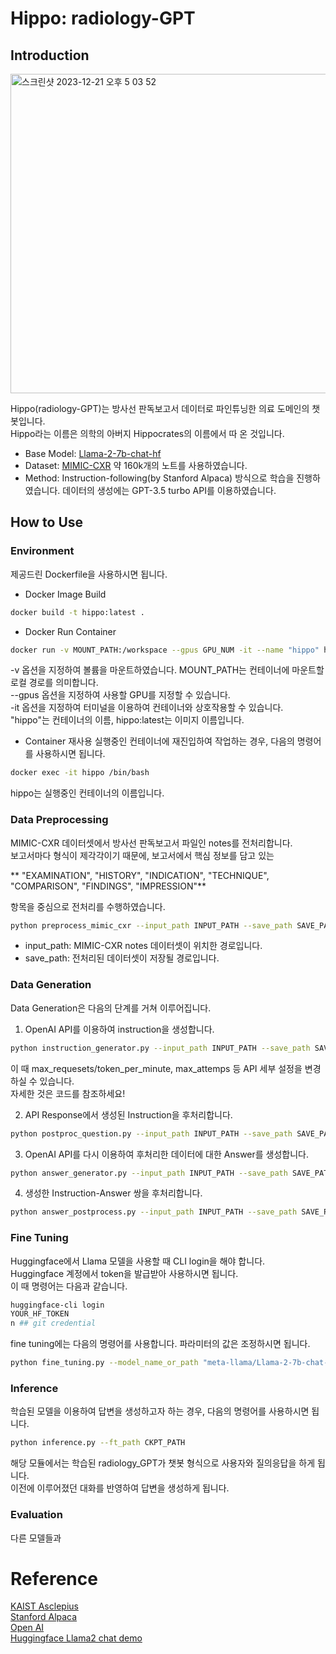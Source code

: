 # Hippo: radiology-GPT

## Introduction
<img width="511" alt="스크린샷 2023-12-21 오후 5 03 52" src="https://github.com/yjeong-k/radiology-GPT/assets/75728717/eb07ab82-45e7-4d45-9a52-e270fb203148">

Hippo(radiology-GPT)는 방사선 판독보고서 데이터로 파인튜닝한 의료 도메인의 챗봇입니다.  
Hippo라는 이름은 의학의 아버지 Hippocrates의 이름에서 따 온 것입니다.  


* Base Model: [Llama-2-7b-chat-hf](https://huggingface.co/meta-llama/Llama-2-7b-chat-hf)  
* Dataset: [MIMIC-CXR](https://physionet.org/content/mimic-cxr/2.0.0/) 약 160k개의 노트를 사용하였습니다.  
* Method: Instruction-following(by Stanford Alpaca) 방식으로 학습을 진행하였습니다. 데이터의 생성에는 GPT-3.5 turbo API를 이용하였습니다.


## How to Use
### Environment
제공드린 Dockerfile을 사용하시면 됩니다.  

* Docker Image Build
```bash
docker build -t hippo:latest .
```

* Docker Run Container
```bash
docker run -v MOUNT_PATH:/workspace --gpus GPU_NUM -it --name "hippo" hippo:latest
```
-v 옵션을 지정하여 볼륨을 마운트하였습니다. MOUNT_PATH는 컨테이너에 마운트할 로컬 경로를 의미합니다.  
--gpus 옵션을 지정하여 사용할 GPU를 지정할 수 있습니다.  
-it 옵션을 지정하여 터미널을 이용하여 컨테이너와 상호작용할 수 있습니다.  
"hippo"는 컨테이너의 이름, hippo:latest는 이미지 이름입니다.  

* Container 재사용
실행중인 컨테이너에 재진입하여 작업하는 경우, 다음의 명령어를 사용하시면 됩니다.
```bash
docker exec -it hippo /bin/bash
```
hippo는 실행중인 컨테이너의 이름입니다.

### Data Preprocessing

MIMIC-CXR 데이터셋에서 방사선 판독보고서 파일인 notes를 전처리합니다.  
보고서마다 형식이 제각각이기 때문에, 보고서에서 핵심 정보를 담고 있는  

** "EXAMINATION", "HISTORY", "INDICATION", "TECHNIQUE",  
"COMPARISON", "FINDINGS", "IMPRESSION"**  

항목을 중심으로 전처리를 수행하였습니다.

```bash
python preprocess_mimic_cxr --input_path INPUT_PATH --save_path SAVE_PATH
```
* input_path: MIMIC-CXR notes 데이터셋이 위치한 경로입니다.  
* save_path: 전처리된 데이터셋이 저장될 경로입니다.

### Data Generation

Data Generation은 다음의 단계를 거쳐 이루어집니다.  

1. OpenAI API를 이용하여 instruction을 생성합니다.  
```bash
python instruction_generator.py --input_path INPUT_PATH --save_path SAVE_PATH --api_key API_KEY
```  
이 때 max_requesets/token_per_minute, max_attemps 등 API 세부 설정을 변경하실 수 있습니다.  
자세한 것은 코드를 참조하세요!  
  
2. API Response에서 생성된 Instruction을 후처리합니다.  
```bash
python postproc_question.py --input_path INPUT_PATH --save_path SAVE_PATH
```  
  
3. OpenAI API를 다시 이용하여 후처리한 데이터에 대한 Answer를 생성합니다.  
```bash
python answer_generator.py --input_path INPUT_PATH --save_path SAVE_PATH --api_key API_KEY
```  
4. 생성한 Instruction-Answer 쌍을 후처리합니다.  
```bash
python answer_postprocess.py --input_path INPUT_PATH --save_path SAVE_PATH
```  


### Fine Tuning

Huggingface에서 Llama 모델을 사용할 때 CLI login을 해야 합니다.  
Huggingface 계정에서 token을 발급받아 사용하시면 됩니다.  
이 때 명령어는 다음과 같습니다.  
```bash
huggingface-cli login
YOUR_HF_TOKEN
n ## git credential
```

fine tuning에는 다음의 명령어를 사용합니다. 파라미터의 값은 조정하시면 됩니다.  

```bash
python fine_tuning.py --model_name_or_path "meta-llama/Llama-2-7b-chat-hf" --data_path TRAINING_DATA_PATH --output_dir CKPT_OUTPUT_PATH --num_train_epochs 3 --per_device_train_batch_size 4 --per_device_eval_batch_size 1 --gradient_accumulation_steps 8 --evaluation_strategy "no" --save_strategy "epoch" --learning_rate 2e-4 --weight_decay 0. --warmup_ratio 0.03 --lr_scheduler_type "cosine" --logging_steps 1 --model_max_length 4096 --gradient_checkpointing True --ddp_timeout 18000
```

### Inference
학습된 모델을 이용하여 답변을 생성하고자 하는 경우, 다음의 명령어를 사용하시면 됩니다.  

```bash
python inference.py --ft_path CKPT_PATH
```

해당 모듈에서는 학습된 radiology_GPT가 챗봇 형식으로 사용자와 질의응답을 하게 됩니다.  
이전에 이루어졌던 대화를 반영하여 답변을 생성하게 됩니다.  

### Evaluation
다른 모델들과 


# Reference
[KAIST Asclepius](https://github.com/starmpcc/Asclepius)  
[Stanford Alpaca](https://github.com/tatsu-lab/stanford_alpaca)  
[Open AI](https://github.com/openai/openai-cookbook/tree/main)  
[Huggingface Llama2 chat demo](https://huggingface.co/spaces/huggingface-projects/llama-2-7b-chat/blob/main/app.py)  
